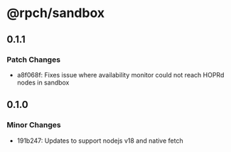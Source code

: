 # @rpch/sandbox

## 0.1.1

### Patch Changes

- a8f068f: Fixes issue where availability monitor could not reach HOPRd nodes in sandbox

## 0.1.0

### Minor Changes

- 191b247: Updates to support nodejs v18 and native fetch
